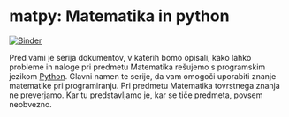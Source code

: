 # matpy: Matematika in python

[![Binder](http://mybinder.org/badge.svg)](http://mybinder.org/repo/mrcinv/matpy)

Pred vami je serija dokumentov, v katerih bomo opisali, kako lahko probleme in naloge pri predmetu Matematika rešujemo s programskim jezikom [Python](http://www.python.org). Glavni namen te serije, da vam omogoči uporabiti znanje matematike pri programiranju. Pri predmetu Matematika tovrstnega znanja ne preverjamo. Kar tu predstavljamo je, kar se tiče predmeta, povsem neobvezno. 
